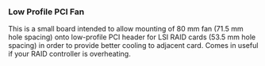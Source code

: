### Low Profile PCI Fan ###

This is a small board intended to allow mounting of 80 mm fan (71.5 mm hole
spacing) onto low-profile PCI header for LSI RAID cards (53.5 mm hole spacing)
in order to provide better cooling to adjacent card. Comes in useful if your
RAID controller is overheating.
